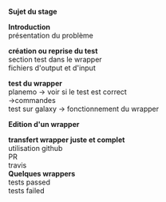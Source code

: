**Sujet du stage**

**Introduction**  
	présentation du problème  


**création ou reprise du test**  
	section test dans le wrapper  
	fichiers d'output et d'input  


**test du wrapper**  
	planemo → voir si le test est correct  
		→commandes  
	test sur galaxy → fonctionnement du wrapper  


**Edition d'un wrapper**  

**transfert wrapper juste et complet**  
	utilisation github  
	PR  
	travis  
**Quelques wrappers**  
	tests passed  
	tests failed  



